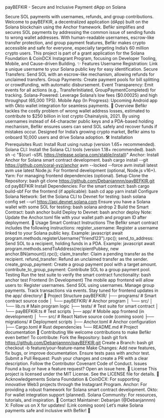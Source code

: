 payBEFKIR - Secure and Inclusive Payment dApp on Solana

Secure SOL payments with usernames, refunds, and group contributions.
Welcome to payBEFKIR, a decentralized application (dApp) built on the Solana blockchain using the Anchor framework. Befikr simplifies and secures SOL payments by addressing the common issue of sending funds to wrong wallet addresses. With human-readable usernames, escrow-like transfer protection, and group payment features, Befikr makes crypto accessible and safe for everyone, especially targeting India’s 60 million crypto users.
This project is part of a grant application for the Solana Foundation & CoinDCX Instagrant Program, focusing on Developer Tooling, Mobile, and Cause-driven Building.
✨ Features
Username Registration: Link a unique username to your Solana public key for easy identification.
Secure Transfers: Send SOL with an escrow-like mechanism, allowing refunds for unclaimed transfers.
Group Payments: Create payment pools for bill splitting or crowdfunding, with automatic disbursement.
Event Transparency: Emit events for all actions (e.g., TransferInitiated, GroupPaymentCompleted) for tracking.
Solana-Powered: Leverage Solana’s low fees ($0.00025) and high throughput (65,000 TPS).
Mobile App (In Progress): Upcoming Android app with Okto wallet integration for seamless payments.
📖 Overview
Befikr tackles the costly problem of wrong wallet address losses, estimated to contribute to $250 billion in lost crypto Chainalysis, 2021. By using usernames instead of 44-character public keys and a PDA-based holding mechanism, Befikr ensures users can send SOL safely and recover funds if mistakes occur. Designed for India’s growing crypto market, Befikr aims to onboard 10,000 users and drive Solana adoption.
🛠️ Installation
Prerequisites
Rust: Install Rust using rustup (version 1.65+ recommended).
Solana CLI: Install the Solana CLI tools (version 1.18+ recommended).
bash
sh -c "$(curl -sSfL https://release.solana.com/stable/install)"
Anchor: Install Anchor for Solana smart contract development.
bash
cargo install --git https://github.com/coral-xyz/anchor avm --locked --force
avm install latest
avm use latest
Node.js: For frontend development (optional, Node.js v16+).
Yarn: For managing frontend dependencies (optional).
Setup
Clone the Repository:
bash
git clone https://github.com/Debanjannnn/payBEFKIR.git
cd payBEFKIR
Install Dependencies:
For the smart contract:
bash
cargo build-sbf
For the frontend (if applicable):
bash
cd app
yarn install
Configure Solana Network:
Set the Solana CLI to Devnet for testing:
bash
solana config set --url https://api.devnet.solana.com
Ensure you have a Solana wallet with some SOL for testing:
bash
solana airdrop 2
Build the Smart Contract:
bash
anchor build
Deploy to Devnet:
bash
anchor deploy
Note: Update the Anchor.toml file with your wallet path and program ID after deployment.
🚀 Usage
Smart Contract Instructions
The Befikr smart contract includes the following instructions:
register_username: Register a username linked to your Solana public key.
Example:
javascript
await program.methods.registerUsername("friend123").rpc();
send_to_address: Send SOL to a recipient, holding funds in a PDA.
Example:
javascript
await program.methods.sendToAddress(recipientPubkey, new anchor.BN(amount)).rpc();
claim_transfer: Claim a pending transfer as the recipient.
refund_transfer: Refund an unclaimed transfer as the sender.
create_group_payment: Create a group payment pool with a target amount.
contribute_to_group_payment: Contribute SOL to a group payment pool.
Testing
Run the test suite to verify the smart contract functionality:
bash
anchor test
Frontend (In Development)
The mobile app frontend will allow users to:
Register usernames.
Send SOL using usernames.
Manage group payments.
Track transactions via events.
Stay tuned for frontend updates in the app/ directory!
📁 Project Structure
payBEFKIR/
├── programs/               # Smart contract source code
│   └── payBEFKIR/          # Anchor program
│       └── src/
│           └── lib.rs      # Main program logic
├── tests/                  # Test suite for smart contract
│   └── payBEFKIR.ts        # Test scripts
├── app/                    # Mobile app frontend (in development)
│   └── src/                # React Native source code (coming soon)
├── migrations/             # Deployment scripts
├── Anchor.toml             # Anchor configuration
├── Cargo.toml              # Rust dependencies
└── README.md               # Project documentation
🤝 Contributing
We welcome contributions to make Befikr even better! To contribute:
Fork the Repository:
bash
git fork https://github.com/Debanjannnn/payBEFKIR.git
Create a Branch:
bash
git checkout -b feature/your-feature-name
Make Changes:
Add new features, fix bugs, or improve documentation.
Ensure tests pass with anchor test.
Submit a Pull Request:
Push your changes and create a PR with a clear description.
Follow the Contributor Covenant Code of Conduct.
Issues
Found a bug or have a feature request? Open an issue here.
📜 License
This project is licensed under the MIT License. See the LICENSE file for details.
🌟 Acknowledgements
Solana Foundation & CoinDCX: For supporting innovative Web3 projects through the Instagrant Program.
Anchor: For providing a robust framework for Solana smart contract development.
Okto: For wallet integration support (planned).
Solana Community: For resources, tutorials, and inspiration.
📧 Contact
Maintainer: Debanjan (@Debanjannnn)
X: Follow us on X for updates! (Link coming soon)
Let’s make Solana payments safe and inclusive with Befikr! 💸
